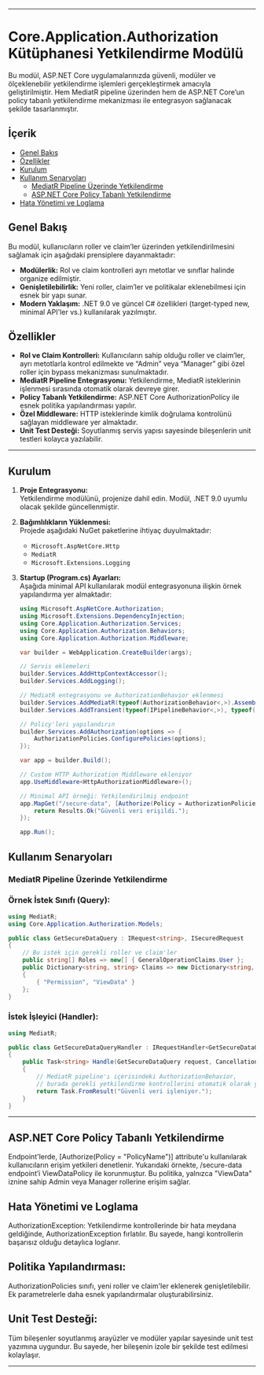 ﻿---

# Core.Application.Authorization Kütüphanesi Yetkilendirme Modülü

Bu modül, ASP.NET Core uygulamalarınızda güvenli, modüler ve ölçeklenebilir yetkilendirme işlemleri gerçekleştirmek amacıyla geliştirilmiştir. Hem MediatR pipeline üzerinden hem de ASP.NET Core’un policy tabanlı yetkilendirme mekanizması ile entegrasyon sağlanacak şekilde tasarlanmıştır.

## İçerik

- [Genel Bakış](#genel-bakış)
- [Özellikler](#özellikler)
- [Kurulum](#kurulum)
- [Kullanım Senaryoları](#kullanım-senaryoları)
  - [MediatR Pipeline Üzerinde Yetkilendirme](#mediatr-pipeline-üzerinde-yetkilendirme)
  - [ASP.NET Core Policy Tabanlı Yetkilendirme](#aspnet-core-policy-tabanlı-yetkilendirme)
- [Hata Yönetimi ve Loglama](#hata-yönetimi-ve-loglama)

## Genel Bakış

Bu modül, kullanıcıların roller ve claim’ler üzerinden yetkilendirilmesini sağlamak için aşağıdaki prensiplere dayanmaktadır:
- **Modülerlik:** Rol ve claim kontrolleri ayrı metotlar ve sınıflar halinde organize edilmiştir.
- **Genişletilebilirlik:** Yeni roller, claim’ler ve politikalar eklenebilmesi için esnek bir yapı sunar.
- **Modern Yaklaşım:** .NET 9.0 ve güncel C# özellikleri (target-typed new, minimal API'ler vs.) kullanılarak yazılmıştır.

## Özellikler

- **Rol ve Claim Kontrolleri:** Kullanıcıların sahip olduğu roller ve claim’ler, ayrı metotlarla kontrol edilmekte ve “Admin” veya “Manager” gibi özel roller için bypass mekanizması sunulmaktadır.
- **MediatR Pipeline Entegrasyonu:** Yetkilendirme, MediatR isteklerinin işlenmesi sırasında otomatik olarak devreye girer.
- **Policy Tabanlı Yetkilendirme:** ASP.NET Core AuthorizationPolicy ile esnek politika yapılandırması yapılır.
- **Özel Middleware:** HTTP isteklerinde kimlik doğrulama kontrolünü sağlayan middleware yer almaktadır.
- **Unit Test Desteği:** Soyutlanmış servis yapısı sayesinde bileşenlerin unit testleri kolayca yazılabilir.

---


## Kurulum

1. **Proje Entegrasyonu:**  
   Yetkilendirme modülünü, projenize dahil edin. Modül, .NET 9.0 uyumlu olacak şekilde güncellenmiştir.

2. **Bağımlılıkların Yüklenmesi:**  
   Projede aşağıdaki NuGet paketlerine ihtiyaç duyulmaktadır:
   - `Microsoft.AspNetCore.Http`
   - `MediatR`
   - `Microsoft.Extensions.Logging`

3. **Startup (Program.cs) Ayarları:**  
   Aşağıda minimal API kullanılarak modül entegrasyonuna ilişkin örnek yapılandırma yer almaktadır:

   ```csharp
   using Microsoft.AspNetCore.Authorization;
   using Microsoft.Extensions.DependencyInjection;
   using Core.Application.Authorization.Services;
   using Core.Application.Authorization.Behaviors;
   using Core.Application.Authorization.Middleware;

   var builder = WebApplication.CreateBuilder(args);

   // Servis eklemeleri
   builder.Services.AddHttpContextAccessor();
   builder.Services.AddLogging();

   // MediatR entegrasyonu ve AuthorizationBehavior eklenmesi
   builder.Services.AddMediatR(typeof(AuthorizationBehavior<,>).Assembly);
   builder.Services.AddTransient(typeof(IPipelineBehavior<,>), typeof(AuthorizationBehavior<,>));

   // Policy'leri yapılandırın
   builder.Services.AddAuthorization(options => {
       AuthorizationPolicies.ConfigurePolicies(options);
   });

   var app = builder.Build();

   // Custom HTTP Authorization Middleware ekleniyor
   app.UseMiddleware<HttpAuthorizationMiddleware>();

   // Minimal API örneği: Yetkilendirilmiş endpoint
   app.MapGet("/secure-data", [Authorize(Policy = AuthorizationPolicies.ViewDataPolicy)] () => {
       return Results.Ok("Güvenli veri erişildi.");
   });

   app.Run();
   ```

## Kullanım Senaryoları
### MediatR Pipeline Üzerinde Yetkilendirme
### Örnek İstek Sınıfı (Query):

```csharp
using MediatR;
using Core.Application.Authorization.Models;

public class GetSecureDataQuery : IRequest<string>, ISecuredRequest
{
    // Bu istek için gerekli roller ve claim'ler
    public string[] Roles => new[] { GeneralOperationClaims.User };
    public Dictionary<string, string> Claims => new Dictionary<string, string>
    {
        { "Permission", "ViewData" }
    };
}
```

### İstek İşleyici (Handler):

```csharp
using MediatR;

public class GetSecureDataQueryHandler : IRequestHandler<GetSecureDataQuery, string>
{
    public Task<string> Handle(GetSecureDataQuery request, CancellationToken cancellationToken)
    {
        // MediatR pipeline'ı içerisindeki AuthorizationBehavior, 
        // burada gerekli yetkilendirme kontrollerini otomatik olarak yapacaktır.
        return Task.FromResult("Güvenli veri işleniyor.");
    }
}
```
---
## ASP.NET Core Policy Tabanlı Yetkilendirme
Endpoint'lerde, [Authorize(Policy = "PolicyName")] attribute'u kullanılarak kullanıcıların erişim yetkileri denetlenir. Yukarıdaki örnekte, /secure-data endpoint’i ViewDataPolicy ile korunmuştur. Bu politika, yalnızca "ViewData" iznine sahip Admin veya Manager rollerine erişim sağlar.

## Hata Yönetimi ve Loglama
AuthorizationException:
Yetkilendirme kontrollerinde bir hata meydana geldiğinde, AuthorizationException fırlatılır. Bu sayede, hangi kontrollerin başarısız olduğu detaylıca loglanır.


## Politika Yapılandırması:
AuthorizationPolicies sınıfı, yeni roller ve claim'ler eklenerek genişletilebilir. Ek parametrelerle daha esnek yapılandırmalar oluşturabilirsiniz.

## Unit Test Desteği:
Tüm bileşenler soyutlanmış arayüzler ve modüler yapılar sayesinde unit test yazımına uygundur. Bu sayede, her bileşenin izole bir şekilde test edilmesi kolaylaşır.

---